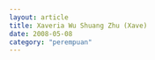 ```yaml
---
layout: article
title: Xaveria Wu Shuang Zhu (Xave)
date: 2008-05-08 
category: "perempuan"
---
```

